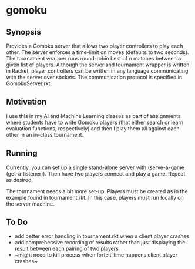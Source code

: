 # gomoku

## Synopsis

Provides a Gomoku server that allows two player controllers to play each other.
The server enforces a time-limit on moves (defaults to two seconds).
The tournament wrapper runs round-robin best of *n* matches between a given list of players.
Although the server and tournament wrapper is written in Racket,
player controllers can be written in any language communicating with the server over sockets.
The communication protocol is specified in GomokuServer.rkt.

## Motivation

I use this in my AI and Machine Learning classes as part of assignments
where students have to write Gomoku players
(that either search or learn evaluation functions, respectively)
and then I play them all against each other in an in-class tournament.

## Running

Currently, you can set up a single stand-alone server with (serve-a-game (get-a-listener)).
Then have two players connect and play a game.
Repeat as desired.

The tournament needs a bit more set-up.
Players must be created as in the example found in tournament.rkt.
In this case, players must run locally on the server machine.

## To Do

* add better error handling in tournament.rkt when a client player crashes
* add comprehensive recording of results rather than just displaying the
result between each pairing of two players
* ~might need to kill process when forfeit-time happens client player crashes~
